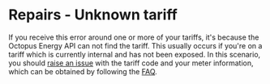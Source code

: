 # Repairs - Unknown tariff

If you receive this error around one or more of your tariffs, it's because the Octopus Energy API can not find the tariff. This usually occurs if you're on a tariff which is currently internal and has not been exposed. In this scenario, you should [raise an issue](https://github.com/BottlecapDave/HomeAssistant-OctopusEnergy/issues) with the tariff code and your meter information, which can be obtained by following the [FAQ](../../faq#ive-been-asked-for-my-meter-information-in-a-bug-request-how-do-i-obtain-this).